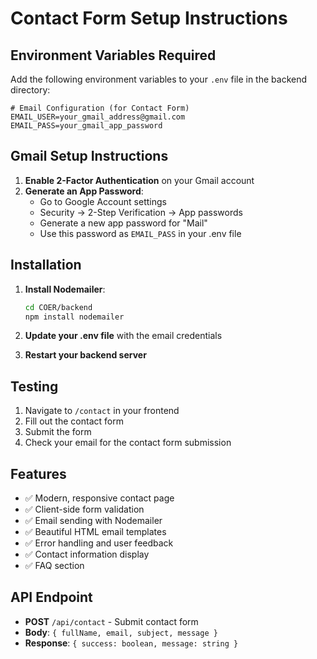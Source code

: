 # Contact Form Setup Instructions

## Environment Variables Required

Add the following environment variables to your `.env` file in the backend directory:

```env
# Email Configuration (for Contact Form)
EMAIL_USER=your_gmail_address@gmail.com
EMAIL_PASS=your_gmail_app_password
```

## Gmail Setup Instructions

1. **Enable 2-Factor Authentication** on your Gmail account
2. **Generate an App Password**:
   - Go to Google Account settings
   - Security → 2-Step Verification → App passwords
   - Generate a new app password for "Mail"
   - Use this password as `EMAIL_PASS` in your .env file

## Installation

1. **Install Nodemailer**:
   ```bash
   cd COER/backend
   npm install nodemailer
   ```

2. **Update your .env file** with the email credentials

3. **Restart your backend server**

## Testing

1. Navigate to `/contact` in your frontend
2. Fill out the contact form
3. Submit the form
4. Check your email for the contact form submission

## Features

- ✅ Modern, responsive contact page
- ✅ Client-side form validation
- ✅ Email sending with Nodemailer
- ✅ Beautiful HTML email templates
- ✅ Error handling and user feedback
- ✅ Contact information display
- ✅ FAQ section

## API Endpoint

- **POST** `/api/contact` - Submit contact form
- **Body**: `{ fullName, email, subject, message }`
- **Response**: `{ success: boolean, message: string }`

